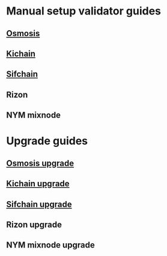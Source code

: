 # Manual setup validator guides

## [Osmosis](https://github.com/maxlevush-COINSIDE/validator/blob/main/guides/kichain/kichain_setup_validator.md)

## [Kichain](https://github.com/maxlevush-COINSIDE/validator/blob/main/guides/kichain/kichain_setup_validator.md)

## [Sifchain](https://github.com/maxlevush-COINSIDE/validator/blob/main/guides/kichain/kichain_setup_validator.md)

## Rizon

## NYM mixnode

# Upgrade guides

## [Osmosis upgrade](https://github.com/maxlevush-COINSIDE/validator/blob/main/guides/kichain/kichain_setup_validator.md)

## [Kichain upgrade](https://github.com/maxlevush-COINSIDE/validator/blob/main/guides/kichain/kichain_setup_validator.md)

## [Sifchain upgrade](https://github.com/maxlevush-COINSIDE/validator/blob/main/guides/kichain/kichain_setup_validator.md)

## Rizon upgrade

## NYM mixnode upgrade
